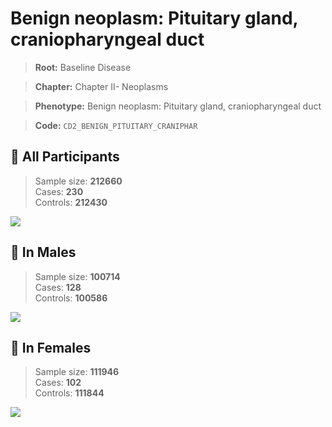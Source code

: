 # Benign neoplasm: Pituitary gland, craniopharyngeal duct

> **Root:** Baseline Disease  

> **Chapter:** Chapter II- Neoplasms  

> **Phenotype:** Benign neoplasm: Pituitary gland, craniopharyngeal duct  

> **Code:** `CD2_BENIGN_PITUITARY_CRANIPHAR`

## 🧪 All Participants  
> Sample size: **212660**  
> Cases: **230**  
> Controls: **212430**
<img src="/Disease/Figures/ALL/Incidence/CD2_BENIGN_PITUITARY_CRANIPHAR.png"/>
<CsvTable src="/Disease_Data/ALL/Incidence/COX_CD2_BENIGN_PITUITARY_CRANIPHAR.csv" label="🔍 View full results" />

## 👨 In Males  
> Sample size: **100714**  
> Cases: **128**  
> Controls: **100586**
<img src="/Disease/Figures/Male/Incidence/CD2_BENIGN_PITUITARY_CRANIPHAR.png"/>
<CsvTable src="/Disease_Data/Male/Incidence/COX_CD2_BENIGN_PITUITARY_CRANIPHAR.csv" label="🔍 View full results" />

## 👩 In Females  
> Sample size: **111946**  
> Cases: **102**  
> Controls: **111844**
<img src="/Disease/Figures/Female/Incidence/CD2_BENIGN_PITUITARY_CRANIPHAR.png"/>
<CsvTable src="/Disease_Data/Female/Incidence/COX_CD2_BENIGN_PITUITARY_CRANIPHAR.csv" label="🔍 View full results" />
